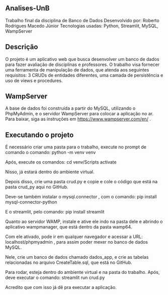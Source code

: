 ## Analises-UnB
Trabalho final da disciplina de Banco de Dados
Desenvolvido por: Roberto Rodrigues Macedo Júnior
Tecnologias usadas: Python, Streamlit, MySQL, WampServer

## Descrição
O projeto é um aplicativo web que busca desenvolver um banco de dados para fazer avaliação de disciplinas e professores. O trabalho visa fornecer uma ferramenta de manipulação de dados, que atenda aos seguintes requisitos: 3 CRUDs de entidades diferentes, uma camada de persistência e uso de views e procedures.

## WampServer
A base de dados foi construída a partir do MySQL, utilizando o PhpMyAdmin, e o servidor WampServer para colocar a aplicação no ar. Para baixar, siga as instruções em https://www.wampserver.com/en/ .

## Executando o projeto
É necessário criar uma pasta para o trabalho, execute no prompt de comando o comando: python -m venv venv

Após, execute os comandos:
cd venv/Scripts
activate 

Nisso, já estará dentro do ambiente virtual.

Depois disso, crie uma pasta crud.py e copie e cole o código que está na pasta crud_py aqui no GitHub.

Deve-se também instalar o mysql.connector , com o comando:
pip install mysql-connector-python

E o streamlit, pelo comando:
pip install streamlit

Quanto ao servidor WAMP, instale e ative ele indo na pasta dele e abrindo o aplicativo wampmanager, que está dentro da pasta wamp64.

Com ele ativado, pode ir em qualquer navegador e acessar a URL: localhost/phpmyadmin , para assim poder mexer no banco de dados MySQL.

Nele, crie um banco de dados chamado dados_app, e crie as tabelas relacionadas no arquivo CreateTable.sql, que está no GitHub.

Para rodar, esteja dentro do ambiente virtual e na pasta do trabalho. Após, deve executar o comando: streamlit run crud.py

Acredito que com isso já dê pra executar a aplicação.
